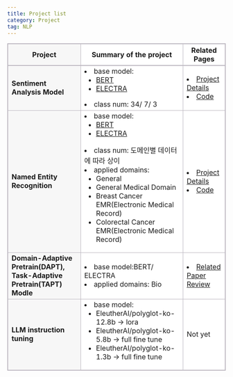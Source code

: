 ```yaml
---
title: Project list
category: Project
tag: NLP
---
```


<html>
  <head>
    <style type="text/css">
      .line{border-bottom: 1px solid #BDB8C1;}
      .line2{border-bottom: 2px solid #BDB8C1;}
      .line3{border-bottom: 1px solid #BDB8C1; background-color: #F7F7F7;}
      .line4{border-bottom: 2px solid #BDB8C1; background-color: #F7F7F7;}
      table, th, td {
         border:1px solid #BDB8C1;
         background-color: #FFFFFF;
       }
    </style>
   </head>
   <body>
     <table style="border-collapse:collapse">
       <tr>
         <th class="line4" bgcolor="#F8F7F9">Project</th>
         <th class="line2">Summary of the project</th><th class="line2">Related Pages</th>
       </tr>
       <tr>
         <td class="line3"><strong>Sentiment Analysis Model</strong></td>
         <td class="line">
           <li>base model: 
             <ul>
               <li><a href="https://finddme.github.io/natural%20language%20processing/2019/11/22/Bert/">BERT</a></li>
               <li><a href="https://finddme.github.io/natural%20language%20processing/2022/11/30/LMsummary/#electra--efficiently-learning-an-encoder-that-classifies-token-replacements-accurately">ELECTRA</a></li>
             </ul>
           </li>
           <li>class num: 34/ 7/ 3</li>
         </td>
         <td class="line">
           <li><a href="https://finddme.github.io/development/2022/09/25/SentimentAnalysis/">Project Details</a></li>
           <li><a href="https://github.com/finddme/Sentiment_analysis">Code</a></li>
         </td>
       </tr>
       <tr>
         <td class="line3"><strong>Named Entity Recognition</strong></td>
         <td class="line">
           <li>base model: 
             <ul>
               <li><a href="https://finddme.github.io/natural%20language%20processing/2019/11/22/Bert/">BERT</a></li>
               <li><a href="https://finddme.github.io/natural%20language%20processing/2022/11/30/LMsummary/#electra--efficiently-learning-an-encoder-that-classifies-token-replacements-accurately">ELECTRA</a></li>
             </ul>
           </li>
           <li>class num: 도메인별 데이터에 따라 상이</li>
           <li>applied domains:
             <ul>
               <li>General</li>
               <li>General Medical Domain</li>
               <li>Breast Cancer EMR(Electronic Medical Record)</li>
               <li>Colorectal Cancer EMR(Electronic Medical Record)</li>
             </ul>
           </li>
         </td>
         <td class="line">
           <li><a href="https://finddme.github.io/development/2022/09/24/NER/">Project Details</a></li>
           <li><a href="https://github.com/finddme/NER_electra">Code</a></li>
         </td>
       </tr>
       <tr>
         <td class="line3"><strong>Domain-Adaptive Pretrain(DAPT),<br> Task-Adaptive Pretrain(TAPT) Modle</strong></td>
         <td class="line">
           <li>base model:BERT/ ELECTRA</li>
           <li>applied domains: Bio</li>
         </td>
         <td class="line">
           <li><a href="https://finddme.github.io/natural%20language%20processing/2022/11/29/DAPT/">Related Paper Review</a></li>
         </td>
       </tr>
       <tr>
         <td class="line3"><strong>LLM instruction tuning</strong></td>
         <td class="line">
           <li>base model:
             <ul>
               <li>EleutherAI/polyglot-ko-12.8b → lora</li>
               <li>EleutherAI/polyglot-ko-5.8b → full fine tune</li>
               <li>EleutherAI/polyglot-ko-1.3b → full fine tune</li>
             </ul>
           </li>
         </td>
         <td class="line">Not yet</td>
       </tr>
   </table>
 </body>
</html>




